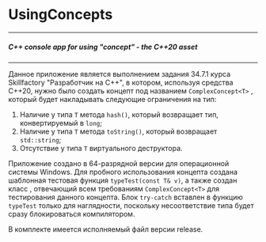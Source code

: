 # UsingConcepts
***
##### C++ console app for using "concept" - the C++20 asset 
***

Данное приложение является выполнением задания 34.7.1 курса Skillfactory "Разработчик на С++", в котором, используя средства C++20, нужно было создать концепт под названием `ComplexConcept<T>` , который будет накладывать следующие ограничения на тип:

1. Наличие у типа `T` метода `hash()`, который возвращает тип, конвертируемый в `long`;
2. Наличие у типа `T` метода `toString()`, который возвращает `std::string`;
3. Отсутствие у типа `T` виртуального деструктора.

Приложение создано в 64-разрядной версии для операционной системы Windows. Для пробного использования концепта создана шаблонная тестовая функция
`typeTest(const T& v)`, а также создан класс , отвечающий всем требованиям `ComplexConcept<T>` для тестирования данного концепта. Блок `try-catch` вставлен в функцию `typeTest` только для наглядности, поскольку несоответствие типа будет сразу блокироваться компилятором.

В комплекте имеется исполняемый файл версии release.